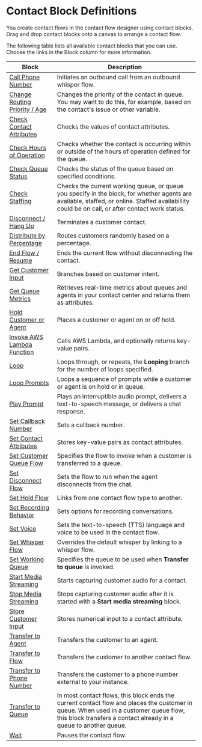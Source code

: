 # Contact Block Definitions<a name="contact-blocks"></a>

You create contact flows in the contact flow designer using contact blocks\. Drag and drop contact blocks onto a canvas to arrange a contact flow\. 

The following table lists all available contact blocks that you can use\. Choose the links in the Block column for more information\. 


| Block | Description | 
| --- | --- | 
| [Call Phone Number](call-phone-number.md)  | Initiates an outbound call from an outbound whisper flow\. | 
|  [Change Routing Priority / Age](change-routing-priority.md)   |  Changes the priority of the contact in queue\. You may want to do this, for example, based on the contact's issue or other variable\.  | 
|  [Check Contact Attributes](check-contact-attributes.md)   |  Checks the values of contact attributes\.  | 
|   [Check Hours of Operation](check-hours-of-operation.md)  |  Checks whether the contact is occurring within or outside of the hours of operation defined for the queue\.  | 
|   [Check Queue Status](check-queue-status.md)   |  Checks the status of the queue based on specified conditions\.  | 
|   [Check Staffing](check-staffing.md)   |  Checks the current working queue, or queue you specify in the block, for whether agents are available, staffed, or online\. Staffed availabillity could be on call, or after contact work status\.  | 
|  [Disconnect / Hang Up](disconnect-hang-up.md)  |  Terminates a customer contact\.  | 
|   [Distribute by Percentage](distribute-by-percentage.md)   |  Routes customers randomly based on a percentage\.  | 
|   [End Flow / Resume](end-flow-resume.md)   |  Ends the current flow without disconnecting the contact\.  | 
|   [Get Customer Input](get-customer-input.md)   |  Branches based on customer intent\.  | 
| [Get Queue Metrics](get-queue-metrics.md) | Retrieves real\-time metrics about queues and agents in your contact center and returns them as attributes\. | 
|  [Hold Customer or Agent](hold-customer-agent.md)  |  Places a customer or agent on or off hold\.  | 
|  [Invoke AWS Lambda Function](invoke-lambda-function-block.md)  |  Calls AWS Lambda, and optionally returns key\-value pairs\.  | 
|  [Loop](loop.md)  |  Loops through, or repeats, the **Looping** branch for the number of loops specified\.  | 
|  [Loop Prompts](loop-prompts.md)  |  Loops a sequence of prompts while a customer or agent is on hold or in queue\.   | 
|   [Play Prompt](play.md)  |  Plays an interruptible audio prompt, delivers a text\-to\-speech message, or delivers a chat response\.  | 
|   [Set Callback Number](set-callback-number.md)   |  Sets a callback number\.  | 
|   [Set Contact Attributes](set-contact-attributes.md)   |  Stores key\-value pairs as contact attributes\.  | 
|  [Set Customer Queue Flow](set-customer-queue-flow.md)  |  Specifies the flow to invoke when a customer is transferred to a queue\.  | 
|   [Set Disconnect Flow](set-disconnect-flow.md)   |  Sets the flow to run when the agent disconnects from the chat\.  | 
|   [Set Hold Flow](set-hold-flow.md)   |  Links from one contact flow type to another\.  | 
|   [Set Recording Behavior](set-recording-behavior.md)  |  Sets options for recording conversations\.  | 
|  [Set Voice](set-voice.md)   |  Sets the text\-to\-speech \(TTS\) language and voice to be used in the contact flow\.  | 
|   [Set Whisper Flow](set-whisper-flow.md)  |  Overrides the default whisper by linking to a whisper flow\.  | 
|   [Set Working Queue](set-working-queue.md)   |  Specifies the queue to be used when **Transfer to queue** is invoked\.  | 
|  [Start Media Streaming](start-media-streaming.md)  | Starts capturing customer audio for a contact\. | 
|  [Stop Media Streaming](stop-media-streaming.md)  | Stops capturing customer audio after it is started with a **Start media streaming** block\. | 
|   [Store Customer Input](store-customer-input.md)   |  Stores numerical input to a contact attribute\.  | 
|   [Transfer to Agent](transfer-to-agent-block.md)  |  Transfers the customer to an agent\.  | 
|   [Transfer to Flow](transfer-to-flow.md)  |  Transfers the customer to another contact flow\.  | 
|   [Transfer to Phone Number](transfer-to-phone-number.md)  |  Transfers the customer to a phone number external to your instance\.  | 
|   [Transfer to Queue](transfer-to-queue.md)   |  In most contact flows, this block ends the current contact flow and places the customer in queue\. When used in a customer queue flow, this block transfers a contact already in a queue to another queue\.  | 
|   [Wait](wait.md)  |  Pauses the contact flow\.  | 
